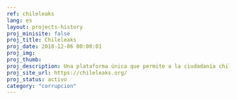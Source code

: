 ```yaml
---
ref: chileleaks
lang: es
layout: projects-history
proj_minisite: false
proj_title: Chileleaks
proj_date: 2018-12-06 00:00:01
proj_img:
proj_thumb:
proj_description: Una plataforma única que permite a la ciudadanía chilena alertar de casos de cohecho y soborno de forma anónima y segura para que los investiguen medios de comunicación y sean expuestos ante la opinión pública.
proj_site_url: https://chileleaks.org/
proj_status: activo
category: "corrupcion"
---
```

